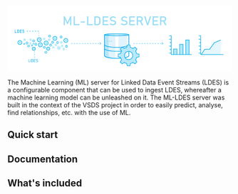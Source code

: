 <p align="center">
  <img src="https://github.com/samuvack/ML-LDES-server/blob/master/images/logo.png?raw=true"/>
</p>

The Machine Learning (ML) server for Linked Data Event Streams (LDES) is a configurable component that can be used to ingest LDES, whereafter a machine learning model can be unleashed on it. The ML-LDES server was built in the context of the VSDS project in order to easily predict, analyse, find relationships, etc. with the use of ML.

## Quick start


## Documentation



## What's included




